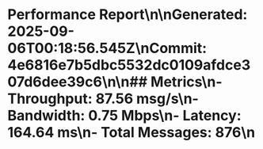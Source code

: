 # Performance Report\n\n**Generated:** 2025-09-06T00:18:56.545Z\n**Commit:** 4e6816e7b5dbc5532dc0109afdce307d6dee39c6\n\n## Metrics\n- **Throughput:** 87.56 msg/s\n- **Bandwidth:** 0.75 Mbps\n- **Latency:** 164.64 ms\n- **Total Messages:** 876\n